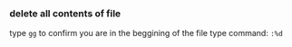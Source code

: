 ### delete all contents of file
type `gg` to confirm you are in the beggining of the file
type command: `:%d`
